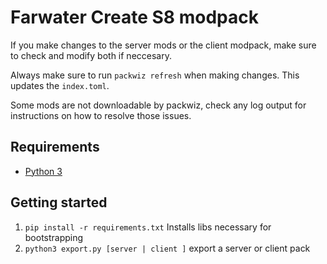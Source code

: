 # Farwater Create S8 modpack

If you make changes to the server mods or the client modpack, make sure to check and modify both if neccesary.

Always make sure to run `packwiz refresh` when making changes. This updates the `index.toml`.

Some mods are not downloadable by packwiz, check any log output for instructions on how to resolve those issues.

## Requirements

- [Python 3](https://www.python.org/downloads/)

## Getting started

1. `pip install -r requirements.txt` Installs libs necessary for bootstrapping
2. `python3 export.py [server | client ]` export a server or client pack
